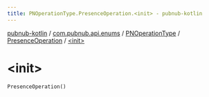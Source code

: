 ```yaml
---
title: PNOperationType.PresenceOperation.<init> - pubnub-kotlin
---
```


[pubnub-kotlin](../../../index.html) / [com.pubnub.api.enums](../../index.html) / [PNOperationType](../index.html) / [PresenceOperation](index.html) / [&lt;init&gt;](./-init-.html)

# &lt;init&gt;

`PresenceOperation()`